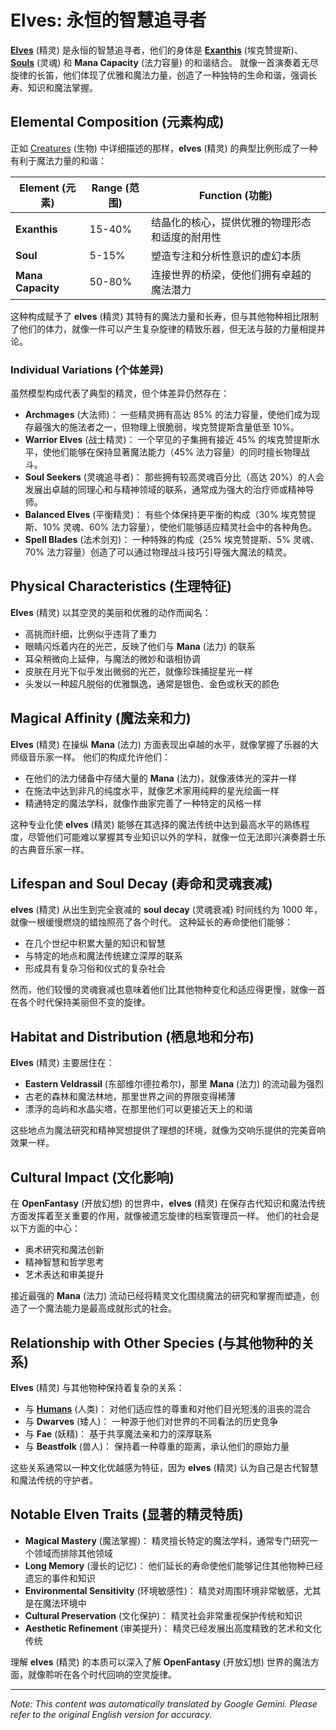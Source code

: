 # **Elves**: 永恒的智慧追寻者

[**Elves**](/codex/Creatures/Elves.md) (精灵) 是永恒的智慧追寻者，他们的身体是 [**Exanthis**](/codex/Basic/Exanthis.md) (埃克赞提斯)、[**Souls**](/codex/Basic/Soul.md) (灵魂) 和 **Mana Capacity** (法力容量) 的和谐结合。 就像一首演奏着无尽旋律的长笛，他们体现了优雅和魔法力量，创造了一种独特的生命和谐，强调长寿、知识和魔法掌握。

## Elemental Composition (元素构成)

正如 [Creatures](/codex/Creatures/Creatures.md) (生物) 中详细描述的那样，**elves** (精灵) 的典型比例形成了一种有利于魔法力量的和谐：

| Element (元素) | Range (范围) | Function (功能) |
|---------|------------|----------|
| **Exanthis** | 15-40% | 结晶化的核心，提供优雅的物理形态和适度的耐用性 |
| **Soul** | 5-15% | 塑造专注和分析性意识的虚幻本质 |
| **Mana Capacity** | 50-80% | 连接世界的桥梁，使他们拥有卓越的魔法潜力 |

这种构成赋予了 **elves** (精灵) 其特有的魔法力量和长寿，但与其他物种相比限制了他们的体力，就像一件可以产生复杂旋律的精致乐器，但无法与鼓的力量相提并论。

### Individual Variations (个体差异)

虽然模型构成代表了典型的精灵，但个体差异仍然存在：

- **Archmages** (大法师)： 一些精灵拥有高达 85% 的法力容量，使他们成为现存最强大的施法者之一，但物理上很脆弱，埃克赞提斯含量低至 10%。
- **Warrior Elves** (战士精灵)： 一个罕见的子集拥有接近 45% 的埃克赞提斯水平，使他们能够在保持显著魔法能力（45% 法力容量）的同时擅长物理战斗。
- **Soul Seekers** (灵魂追寻者)： 那些拥有较高灵魂百分比（高达 20%）的人会发展出卓越的同理心和与精神领域的联系，通常成为强大的治疗师或精神导师。
- **Balanced Elves** (平衡精灵)： 有些个体保持更平衡的构成（30% 埃克赞提斯、10% 灵魂、60% 法力容量），使他们能够适应精灵社会中的各种角色。
- **Spell Blades** (法术剑刃)： 一种特殊的构成（25% 埃克赞提斯、5% 灵魂、70% 法力容量）创造了可以通过物理战斗技巧引导强大魔法的精灵。

## Physical Characteristics (生理特征)

**Elves** (精灵) 以其空灵的美丽和优雅的动作而闻名：
- 高挑而纤细，比例似乎违背了重力
- 眼睛闪烁着内在的光芒，反映了他们与 **Mana** (法力) 的联系
- 耳朵稍微向上延伸，与魔法的微妙和谐相协调
- 皮肤在月光下似乎发出微弱的光芒，就像珍珠捕捉星光一样
- 头发以一种超凡脱俗的优雅飘逸，通常是银色、金色或秋天的颜色

## Magical Affinity (魔法亲和力)

**Elves** (精灵) 在操纵 **Mana** (法力) 方面表现出卓越的水平，就像掌握了乐器的大师级音乐家一样。 他们的构成允许他们：
- 在他们的法力储备中存储大量的 **Mana** (法力)，就像液体光的深井一样
- 在施法中达到非凡的纯度水平，就像艺术家用纯粹的星光绘画一样
- 精通特定的魔法学科，就像作曲家完善了一种特定的风格一样

这种专业化使 **elves** (精灵) 能够在其选择的魔法传统中达到最高水平的熟练程度，尽管他们可能难以掌握其专业知识以外的学科，就像一位无法即兴演奏爵士乐的古典音乐家一样。

## Lifespan and Soul Decay (寿命和灵魂衰减)

**elves** (精灵) 从出生到完全衰减的 **soul decay** (灵魂衰减) 时间线约为 1000 年，就像一根缓慢燃烧的蜡烛照亮了各个时代。 这种延长的寿命使他们能够：
- 在几个世纪中积累大量的知识和智慧
- 与特定的地点和魔法传统建立深厚的联系
- 形成具有复杂习俗和仪式的复杂社会

然而，他们较慢的灵魂衰减也意味着他们比其他物种变化和适应得更慢，就像一首在各个时代保持美丽但不变的旋律。

## Habitat and Distribution (栖息地和分布)

**Elves** (精灵) 主要居住在：
- **Eastern Veldrassil** (东部维尔德拉希尔)，那里 **Mana** (法力) 的流动最为强烈
- 古老的森林和魔法林地，那里世界之间的界限变得稀薄
- 漂浮的岛屿和水晶尖塔，在那里他们可以更接近天上的和谐

这些地点为魔法研究和精神冥想提供了理想的环境，就像为交响乐提供的完美音响效果一样。

## Cultural Impact (文化影响)

在 **OpenFantasy** (开放幻想) 的世界中，**elves** (精灵) 在保存古代知识和魔法传统方面发挥着至关重要的作用，就像被遗忘旋律的档案管理员一样。 他们的社会是以下方面的中心：
- 奥术研究和魔法创新
- 精神智慧和哲学思考
- 艺术表达和审美提升

接近最强的 **Mana** (法力) 流动已经将精灵文化围绕魔法的研究和掌握而塑造，创造了一个魔法能力是最高成就形式的社会。

## Relationship with Other Species (与其他物种的关系)

**Elves** (精灵) 与其他物种保持着复杂的关系：
- 与 [**Humans**](/codex/Creatures/Human.md) (人类)： 对他们适应性的尊重和对他们目光短浅的沮丧的混合
- 与 **Dwarves** (矮人)： 一种源于他们对世界的不同看法的历史竞争
- 与 **Fae** (妖精)： 基于共享魔法亲和力的深厚联系
- 与 **Beastfolk** (兽人)： 保持着一种尊重的距离，承认他们的原始力量

这些关系通常以一种文化优越感为特征，因为 **elves** (精灵) 认为自己是古代智慧和魔法传统的守护者。

## Notable Elven Traits (显著的精灵特质)

- **Magical Mastery** (魔法掌握)： 精灵擅长特定的魔法学科，通常专门研究一个领域而排除其他领域
- **Long Memory** (漫长的记忆)： 他们延长的寿命使他们能够记住其他物种已经遗忘的事件和知识
- **Environmental Sensitivity** (环境敏感性)： 精灵对周围环境非常敏感，尤其是在魔法环境中
- **Cultural Preservation** (文化保护)： 精灵社会非常重视保护传统和知识
- **Aesthetic Refinement** (审美提升)： 精灵已经发展出高度精致的艺术和文化传统

理解 **elves** (精灵) 的本质可以深入了解 **OpenFantasy** (开放幻想) 世界的魔法方面，就像聆听在各个时代回响的空灵旋律。


---
_Note: This content was automatically translated by Google Gemini. Please refer to the original English version for accuracy._